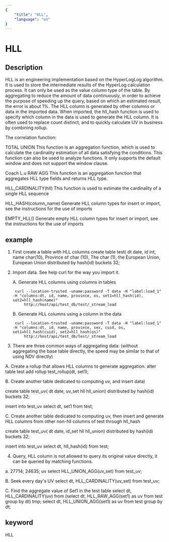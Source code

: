```yaml
---
{
    "title": "HLL",
    "language": "en"
}
---
```


<!-- 
Licensed to the Apache Software Foundation (ASF) under one
or more contributor license agreements.  See the NOTICE file
distributed with this work for additional information
regarding copyright ownership.  The ASF licenses this file
to you under the Apache License, Version 2.0 (the
"License"); you may not use this file except in compliance
with the License.  You may obtain a copy of the License at

  http://www.apache.org/licenses/LICENSE-2.0

Unless required by applicable law or agreed to in writing,
software distributed under the License is distributed on an
"AS IS" BASIS, WITHOUT WARRANTIES OR CONDITIONS OF ANY
KIND, either express or implied.  See the License for the
specific language governing permissions and limitations
under the License.
-->

# HLL

## Description

HLL is an engineering implementation based on the HyperLogLog algorithm. It is used to store the intermediate results of the HyperLog calculation process. It can only be used as the value column type of the table.
By aggregating to reduce the amount of data continuously, in order to achieve the purpose of speeding up the query, based on which an estimated result, the error is about 1%.
The HLL column is generated by other columns or data in the imported data. When imported, the hll_hash function is used to specify which column in the data is used to generate the HLL column.
It is often used to replace count distinct, and to quickly calculate UV in business by combining rollup.

The correlation function:

TOTAL UNION
This function is an aggregation function, which is used to calculate the cardinality estimation of all data satisfying the conditions. This function can also be used to analyze functions. It only supports the default window and does not support the window clause.

Coach L.u RAW AGG
This function is an aggregation function that aggregates HLL type fields and returns HLL type.

HLL_CARDINALITY(hll)
This function is used to estimate the cardinality of a single HLL sequence

HLL_HASH(column_name)
Generate HLL column types for insert or import, see the instructions for the use of imports

EMPTY_HLL()
Generate empty HLL column types for insert or import, see the instructions for the use of imports

## example

1. First create a table with HLL columns
create table test(
dt date,
id int,
name char(10),
Province of char (10),
The char (1),
the European Union,
European Union
distributed by hash(id) buckets 32;

2. Import data. See help curl for the way you import it.

    A. Generate HLL columns using columns in tables

        curl --location-trusted -uname:password -T data -H "label:load_1" -H "columns:dt, id, name, province, os, set1=hll_hash(id), set2=hll_hash(name)"
            http://host/api/test_db/test/_stream_load

    B. Generate HLL columns using a column in the data

        curl --location-trusted -uname:password -T data -H "label:load_1" -H "columns:dt, id, name, province, sex, cuid, os, set1=hll_hash(cuid), set2=hll_hash(os)"
            http://host/api/test_db/test/_stream_load

3. There are three common ways of aggregating data: (without aggregating the base table directly, the speed may be similar to that of using NDV directly)

A. Create a rollup that allows HLL columns to generate aggregation.
alter table test add rollup test_rollup(dt, set1);

B. Create another table dedicated to computing uv, and insert data)

create table test_uv(
dt date,
uv_set hll hll_union)
distributed by hash(id) buckets 32;

insert into test_uv select dt, set1 from test;

C. Create another table dedicated to computing uv, then insert and generate HLL columns from other non-hll columns of test through hll_hash

create table test_uv(
dt date,
id_set hll hll_union)
distributed by hash(id) buckets 32;

insert into test_uv select dt, hll_hash(id) from test;

4. Query, HLL column is not allowed to query its original value directly, it can be queried by matching functions.

a. 27714; 24635; uv
select HLL_UNION_AGG(uv_set) from test_uv;

B. Seek every day's UV
select dt, HLL_CARDINALITY(uv_set) from test_uv;

C. Find the aggregate value of Set1 in the test table
select dt, HLL_CARDINALITY(uv) from (select dt, HLL_RAW_AGG(set1) as uv from test group by dt) tmp;
select dt, HLL_UNION_AGG(set1) as uv from test group by dt;

## keyword

HLL
